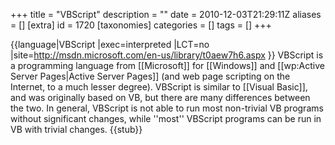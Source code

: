 +++
title = "VBScript"
description = ""
date = 2010-12-03T21:29:11Z
aliases = []
[extra]
id = 1720
[taxonomies]
categories = []
tags = []
+++

{{language|VBScript
|exec=interpreted
|LCT=no
|site=http://msdn.microsoft.com/en-us/library/t0aew7h6.aspx
}}
VBScript is a programming language from [[Microsoft]] for [[Windows]] and [[wp:Active Server Pages|Active Server Pages]] (and web page scripting on the Internet, to a much lesser degree). VBScript is similar to [[Visual Basic]], and was originally based on VB, but there are many differences between the two. In general, VBScript is not able to run most non-trivial VB programs without significant changes, while ''most'' VBScript programs can be run in VB with trivial changes.
{{stub}}
